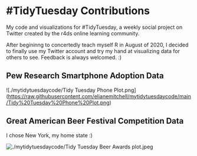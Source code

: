 # #TidyTuesday Contributions
My code and visualizations for #TidyTuesday, a weekly social project on Twitter created by the r4ds online learning community. 

After begininng to concertedly teach myself R in August of 2020, I decided to finally use my Twitter account and try my hand at 
visualizing data for others to see. Feedback is always welcomed. :)

## Pew Research Smartphone Adoption Data
![./mytidytuesdaycode/Tidy Tuesday Phone Plot.png]
(https://raw.githubusercontent.com/elianemitchell/mytidytuesdaycode/main/Tidy%20Tuesday%20Phone%20Plot.png)


## Great American Beer Festival Competition Data
I chose New York, my home state :)

![./mytidytuesdaycode/Tidy Tuesday Beer Awards plot.jpeg](https://raw.githubusercontent.com/elianemitchell/mytidytuesdaycode/main/Tidy%20Tuesday%20Beer%20Awards%20plot.jpeg)
